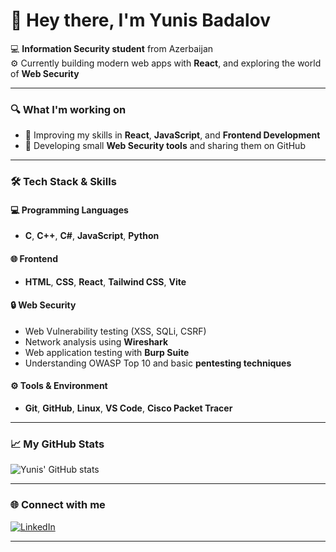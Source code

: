 # 👋 Hey there, I'm Yunis Badalov

💻 **Information Security student** from Azerbaijan  
⚙️ Currently building modern web apps with **React**, and exploring the world of **Web Security**  

---

### 🔍 What I'm working on
- 🧠 Improving my skills in **React**, **JavaScript**, and **Frontend Development**  
- 🔐 Developing small **Web Security tools** and sharing them on GitHub 

---

### 🛠️ Tech Stack & Skills
#### 💻 Programming Languages
- **C**, **C++**, **C#**, **JavaScript**, **Python**

#### 🌐 Frontend
- **HTML**, **CSS**, **React**, **Tailwind CSS**, **Vite**

#### 🔒 Web Security
- Web Vulnerability testing (XSS, SQLi, CSRF)  
- Network analysis using **Wireshark**  
- Web application testing with **Burp Suite**  
- Understanding OWASP Top 10 and basic **pentesting techniques**

#### ⚙️ Tools & Environment
- **Git**, **GitHub**, **Linux**, **VS Code**, **Cisco Packet Tracer**

---

### 📈 My GitHub Stats
![Yunis' GitHub stats](https://github-readme-stats.vercel.app/api?username=badalovyunis&show_icons=true&theme=tokyonight&cache_seconds=86400)

---

### 🌐 Connect with me
[![LinkedIn](https://img.shields.io/badge/-Yunis%20Badalov-blue?style=flat&logo=linkedin)](https://www.linkedin.com/in/badalovyunis)

---
